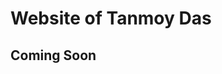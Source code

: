 #                                                               Website of Tanmoy Das












##                                                                 Coming Soon
